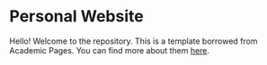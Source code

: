 # Personal Website 

Hello! Welcome to the repository. This is a template borrowed from Academic Pages. You can find more about them [here](https://academicpages.github.io/). 

